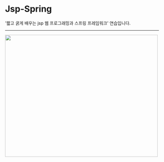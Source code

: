 # Jsp-Spring

'짧고 굵게 배우는 jsp 웹 프로그래밍과 스프링 프레임워크' 연습입니다.
<hr>
<img src="https://dinfree.com/assets/img/jspbook_cover.jpg" width="500" height="400"/>

